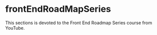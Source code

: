 # frontEndRoadMapSeries

This sections is devoted to the Front End Roadmap Series course from YouTube.
